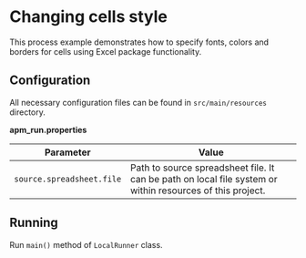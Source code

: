 # Changing cells style

This process example demonstrates how to specify fonts, colors and borders for cells using Excel package functionality.  

## Configuration
All necessary configuration files can be found in <code>src/main/resources</code> directory.

**apm_run.properties**

| Parameter     | Value         |
| ------------- |---------------|
| `source.spreadsheet.file` | Path to source spreadsheet file. It can be path on local file system or within resources of this project. |

## Running

Run `main()` method of `LocalRunner` class.